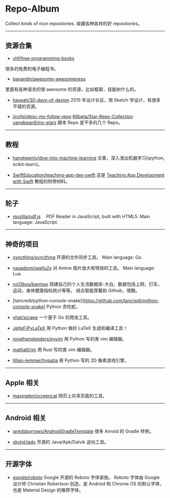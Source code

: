 # Repo-Album

Collect kinds of nice repositories.
收藏各种各样的好 repositories。

---


## 资源合集

- [vhf/free-programming-books](https://github.com/vhf/free-programming-books)

 很多的免费的电子编程书。

- [bayandin/awesome-awesomeness](https://github.com/bayandin/awesome-awesomeness)

 里面有各种语言的很 awesome 的资源，比如框架，技能树什么的。

- [hayeah/30-days-of-design](https://github.com/hayeah/30-days-of-design)
 2015 年设计长征，用 Sketch 学设计，有很多不错的资源。

- [jinxfei/desc-my-follow-repo](https://github.com/jinxfei/desc-my-follow-repo) [66beta/Star-Repo-Collection](https://github.com/66beta/Star-Repo-Collection) [yangbean9/my-stars](https://github.com/yangbean9/my-stars)
 跟本 Repo 差不多的几个 Repo。



---

## 教程

- [hangtwenty/dive-into-machine-learning](https://github.com/hangtwenty/dive-into-machine-learning)
 文章，深入浅出机器学习(ipython, scikit-learn)。

- [SwiftEducation/teaching-app-dev-swift](https://github.com/SwiftEducation/teaching-app-dev-swift)
 这是 [Teaching App Development with Swift](http://swifteducation.github.io/teaching_app_development_with_swift/) 教程的附带材料。


---


## 轮子

- [mozilla/pdf.js](https://github.com/mozilla/pdf.js)　
 PDF Reader in JavaScript, built with HTML5.
 Main language: JavaScript.


---

## 神奇的项目

- [syncthing/syncthing](https://github.com/syncthing/syncthing)
 开源的文件同步工具。
 Main language: Go.

- [nagadomi/waifu2x](https://github.com/nagadomi/waifu2x)
 对 Anime 图片放大有特效的工具。
 Main language: Lua.

- [no13bus/baymax](https://github.com/no13bus/baymax)
 搭建自己的个人生活数据库-大白，数据包括上网，打车，运动，身体健康指标统计等等。
 结合智能穿戴和 Github，很酷。

- [tancredi/python-console-snake](https://github.com/tancredi/python-console-snake]
 Python 贪吃蛇。

- [yhat/scrape](https://github.com/yhat/scrape)
 一个基于 Go 的爬虫工具。

- [JelteF/PyLaTeX](https://github.com/JelteF/PyLaTeX)
 用 Python 做的 LaTeX 生成和编译工具！

- [jonathanslenders/pyvim](https://github.com/jonathanslenders/pyvim)
 用 Python 写的类 vim 编辑器。

- [mathall/rim](https://github.com/mathall/rim)
 用 Rust 写的类 vim 编辑器。

- [lillian-lemmer/hypatia](https://github.com/lillian-lemmer/hypatia)
 用 Python 写的 2D 像素游戏引擎。



---

## Apple 相关

- [maxogden/screencat](https://github.com/maxogden/screencat)
 网页上共享页面的工具。


---

## Android 相关

- [jaredsburrows/AndroidGradleTemplate](https://github.com/jaredsburrows/AndroidGradleTemplate)
 很多 Anroid 的 Gradle 样例。

- [skylot/jadx](https://github.com/skylot/jadx)
 开源的 Java/Apk/Dalvik 逆向工具。


---


## 开源字体

- [google/roboto](https://github.com/google/roboto)
 Google 开源的 Roboto 字体家族。
 Roboto 字体由 Google 设计师 Christian Robertson 创造，是 Android 和 Chrome OS 的默认字体，也是 Material Design 的推荐字体。




